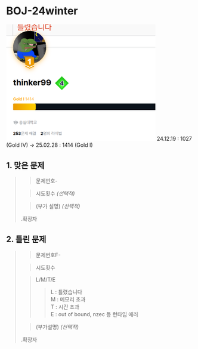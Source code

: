 # BOJ-24winter
<img src="https://raw.githubusercontent.com/kitsune03k/BOJ-24winter/refs/heads/main/Gold1.png" width="400px">
24.12.19 : 1027 (Gold IV) -> 25.02.28 : 1414 (Gold I)

## 1. 맞은 문제
>> 문제번호-
>
>> 시도횟수 *(선택적)*
> 
>> (부가 설명) *(선택적)*
>
> .확장자

## 2. 틀린 문제
>> 문제번호F-
>
>> 시도횟수
>
>> L/M/T/E
>>> L : 틀렸습니다\
>>>M : 메모리 초과\
>>>T : 시간 초과\
>>>E : out of bound, nzec 등 런타임 에러
>
>> (부가설명) *(선택적)*
> 
>.확장자
